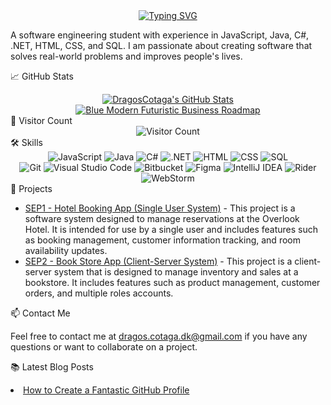 <div style="display: flex; justify-content: center;">
  <a href="https://git.io/typing-svg">
    <img src="https://readme-typing-svg.demolab.com/?lines=Hi+there!+I%27m+Dragos+%F0%9F%91%8B" alt="Typing SVG">
  </a>
</div>

A software engineering student with experience in JavaScript, Java, C#, .NET, HTML, CSS, and SQL. I am passionate about creating software that solves real-world problems and improves people's lives.

📈 GitHub Stats
<div align="center">
  <a href="https://github.com/DragosCotaga">
    <img src="https://github-readme-stats.vercel.app/api?username=DragosCotaga&show_icons=true&theme=transparent" alt="DragosCotaga's GitHub Stats" />
<img src="https://raw.githubusercontent.com/DragosCotaga/DragosCotaga/main/Blue%20Modern%20Futuristic%20Business%20Roadmap.gif" alt="Blue Modern Futuristic Business Roadmap">
  </a>
</div>
👀 Visitor Count
<div align="center">
  <img src="https://profile-counter.glitch.me/DragosCotaga/count.svg" alt="Visitor Count" />
</div>
🛠️ Skills
<div align="center">
  <img src="https://img.shields.io/badge/JavaScript-F7DF1E?style=for-the-badge&logo=javascript&logoColor=black" alt="JavaScript" />
  <img src="https://img.shields.io/badge/Java-007396?style=for-the-badge&logo=java&logoColor=white" alt="Java" />
  <img src="https://img.shields.io/badge/C%23-239120?style=for-the-badge&logo=c-sharp&logoColor=white" alt="C#" />
  <img src="https://img.shields.io/badge/.NET-512BD4?style=for-the-badge&logo=.net&logoColor=white" alt=".NET" />
  <img src="https://img.shields.io/badge/HTML-E34F26?style=for-the-badge&logo=html5&logoColor=white" alt="HTML" />
  <img src="https://img.shields.io/badge/CSS-1572B6?style=for-the-badge&logo=css3&logoColor=white" alt="CSS" />
  <img src="https://img.shields.io/badge/SQL-4479A1?style=for-the-badge&logo=sql&logoColor=white" alt="SQL" />
</div>
<div align="center">
<img src="https://img.shields.io/badge/-Git-F05032?style=flat-square&logo=git&logoColor=white" alt="Git">
  <img src="https://img.shields.io/badge/-Visual%20Studio%20Code-007ACC?style=flat-square&logo=visual-studio-code&logoColor=white" alt="Visual Studio Code">
  <img src="https://img.shields.io/badge/-Bitbucket-0052CC?style=flat-square&logo=bitbucket&logoColor=white" alt="Bitbucket">
  <img src="https://img.shields.io/badge/-Figma-F24E1E?style=flat-square&logo=figma&logoColor=white" alt="Figma">
  <img src="https://img.shields.io/badge/-IntelliJ%20IDEA-000000?style=flat-square&logo=intellij-idea&logoColor=white" alt="IntelliJ IDEA">
  <img src="https://img.shields.io/badge/-Rider-000000?style=flat-square&logo=rider&logoColor=white" alt="Rider">
  <img src="https://img.shields.io/badge/-WebStorm-000000?style=flat-square&logo=webstorm&logoColor=white" alt="WebStorm">
</div>
🔭 Projects
<ul>
  <li>
    <a href="https://github.com/DragosCotaga/SEP">SEP1 - Hotel Booking App (Single User System)</a> - This project is a software system designed to manage reservations at the Overlook Hotel. It is intended for use by a single user and includes features such as booking management, customer information tracking, and room availability updates.
  </li>
  <li>
    <a href="https://github.com/DragosCotaga/SEP2">SEP2 - Book Store App (Client-Server System)</a> - This project is a client-server system that is designed to manage inventory and sales at a bookstore. It includes features such as product management, customer orders, and multiple roles accounts.
  </li>
</ul>
📫 Contact Me
<p>Feel free to contact me at <a href="mailto:dragos.cotaga.dk@gmail.com">dragos.cotaga.dk@gmail.com</a> if you have any questions or want to collaborate on a project.</p>

📚 Latest Blog Posts
<!-- BLOG-POST-LIST:START -->
<li>
  <a href="https://medium.com/@dragos.cotaga.dk/how-to-create-a-fantastic-github-profile-d4b0cf4f9927" target="_blank">How to Create a Fantastic GitHub Profile</a>
  </li>
